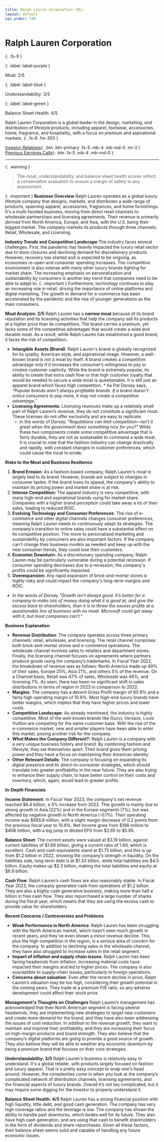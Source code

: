 ```yaml
---
title: Ralph Lauren Corporation (RL)
layout: default
nav_order: 748
---
```


# Ralph Lauren Corporation
{: .fs-9 }

{: .label .label-purple }

Moat: 2/5

{: .label .label-blue }

Understandability: 3/5

{: .label .label-green }

Balance Sheet Health: 4/5

Ralph Lauren Corporation is a global leader in the design, marketing, and distribution of lifestyle products, including apparel, footwear, accessories, home, fragrance, and hospitality, with a focus on premium and aspirational markets.
{: .fs-6 .fw-300 }

[Investor Relations](https://www.google.com/search?q=RL+investor+relations){: .btn .btn-primary .fs-5 .mb-4 .mb-md-0 .mr-2 }
[Previous Earnings Calls](https://discountingcashflows.com/company/RL/transcripts/){: .btn .fs-5 .mb-4 .mb-md-0 }

---

{: .warning }
>The moat, understandability, and balance sheet health scores reflect a conservative evaluation to ensure a margin of safety in any assessment.



{: .important }
**Business Overview**
Ralph Lauren operates as a global luxury lifestyle company that designs, markets, and distributes a wide range of products, spanning apparel, accessories, fragrances, and home furnishings.  It's a multi-faceted business, moving from direct retail channels to wholesale partnerships and licensing agreements.  Their revenue is primarily derived from North America, Europe, and Asia, with the U.S. being their biggest market. The company markets its products through three channels: Retail, Wholesale, and Licensing.

**Industry Trends and Competitive Landscape**
The industry faces several challenges. First, the pandemic has heavily impacted the luxury retail sector due to store closures and declining demand for discretionary products. However, recovery has started and is expected to be ongoing, as economies re-open and consumer spending increases. The competitive environment is also intense with many other luxury brands fighting for market share. The increasing emphasis on personalization and sustainability by consumers is another key trend that companies need to be able to adapt to.
{: .important }
Furthermore, technology continues to play an increasing role in retail, driving the importance of online platforms and digital marketing. The growth in demand for e-commerce has been accelerated by the pandemic and the rise of younger generations as the main consumers.

**Moat Analysis: 2/5**
Ralph Lauren has a **narrow moat** because of its brand reputation and its licensing activities that help the company sell its products at a higher price than its competitors.
The brand carries a premium, yet lacks some of the competitive advantages that would create a wide and durable moat. As a result, while Ralph Lauren has established a good brand, it faces the risk of competition.
 *   **Intangible Assets (Brand)**: Ralph Lauren's brand is globally recognized for its quality, American style, and aspirational image. However, a well-known brand is not a moat by itself. A brand creates a competitive advantage only if it increases the consumer’s willingness to pay or creates customer captivity. While the brand is extremely popular, its ability to create that extra cash flow or that high customer loyalty that would be needed to secure a wide moat is questionable. It is still just an apparel brand which faces high competition.
    *   As Pat Dorsey says, *"Popular brands aren't always profitable brands. If a brand doesn't entice consumers to pay more, it may not create a competitive advantage."*
 *   **Licensing Agreements**:  Licensing revenues make up a relatively small part of Ralph Lauren’s revenue, they do not constitute a significant moat. These licenses do not offer exclusivity and are easy to replicate.
     *  In the words of Dorsey, *"Regulations can limit competition—isn't it great when the government does something nice for you?"*
While these two components create some competitive advantage that is fairly durable, they are not as sustainable to command a wide moat.
It is crucial to note that the fashion industry can change drastically and rapidly, with constant changes in customer preferences, which could cause the moat to erode.

**Risks to the Moat and Business Resilience**
1.  **Brand Erosion:** As a fashion-based company, Ralph Lauren's moat is largely tied to its brand. However, brands are subject to changes in consumer tastes. If the brand loses its appeal, the company's ability to maintain its pricing power and market share is at risk.
2.  **Intense Competition:** The apparel industry is very competitive, with many high-end and aspirational brands vying for market share. Companies with a higher brand perception could take away a lot of their sales, leading to reduced ROIC.
3.  **Evolving Technology and Consumer Preferences**: The rise of e-commerce and other digital channels changes consumer preferences, meaning Ralph Lauren needs to continuously adapt its strategies. The company’s transition to online sales could have a substantial effect on its competitive position. The move to personalized marketing and sustainability by consumers are also important factors. If the company can't change their business models as needed and keep up with the new consumer trends, they could lose their customers.
4.  **Economic Downturn:** As a discretionary spending company, Ralph Lauren may be particularly vulnerable during a potential recession. If consumer spending decreases due to a recession, the company's profits could be significantly impacted.
5.  **Overexpansion:** Any rapid expansion of brick-and-mortar stores is highly risky and could impact the company's long-term margins and ROIC.
   * In the words of Dorsey *"Growth isn’t always good. It’s better for a company to make lots of money doing what it is good at, and give the excess back to shareholders, than it is to throw the excess profits at a questionable line of business with no moat. Microsoft could get away with it, but most companies can’t."*
 
**Business Explanation**

*   **Revenue Distribution**: The company operates across three primary channels: retail, wholesale, and licensing. The retail channel comprises both brick-and-mortar stores and e-commerce operations. The wholesale channel involves sales to retailers and department stores. Finally, the licensing channel focuses on agreements where partners produce goods using the company’s trademarks. In Fiscal Year 2022, the breakdown of revenue was as follows: North America made up 49% of their sales, Europe 25%, Asia 21%, and others 5% of the revenue. On a Channel basis, Retail was 47% of sales, Wholesale was 46%, and licensing 7%.  As seen, there has been no significant shift in sales distributions in terms of region in 2023 in comparison to 2022.
*   **Margins**: The company has a decent Gross Profit margin of 60.9% and a fairly high operating margin of 10.8%. Most high-end luxury brands have better margins, which implies that they have higher prices and lower costs. 
*   **Competitive Landscape**: As already mentioned, the industry is highly competitive. Most of the well-known brands like Gucci, Versace, Louis Vuitton are competing for the same customer base. With the rise of the e-commerce market, new and smaller players have been able to enter this market, posing another risk for the company.
*  **What Makes the Company Different?:** Ralph Lauren is a company with a very unique business history and brand. By combining fashion and lifestyle, they set themselves apart. Their brand gives them pricing power and they have a focus on maintaining their American identity.
*   **Other Relevant Details**: The company is focusing on expanding its digital presence and its direct-to-consumer strategies, which should translate into greater profitability in the near future. They are also trying to enhance their supply chain, to have better control on their costs and inventory, which, again, would lead to greater profits.

**In-Depth Financials**

**Income Statement**:  In Fiscal Year 2023, the company's net revenue reached $6.4 billion, a 3% increase from 2022. This growth is mainly due to strong growth in Asia (22%) and in the Europe segments (7%), but was affected by negative growth in North America (-0.1%). Their operating income was $685.8 million, with a slight margin decrease of 0.2 points from the previous fiscal year to 10.8%. Net Income grew from $198 million to $408 million, with a big jump in diluted EPS from $2.65 to $5.95.

**Balance Sheet**: The current assets were valued at $3.19 billion, against current liabilities of $1.89 billion, giving a current ratio of 1.69, which is excellent. Cash and cash equivalents stand at $1.75 billion, and this is up from $1.2 billion in 2022, showing the company’s strength in liquidity. On the liabilities side, long-term debt is at $1.33 billion, while total liabilities are $4.5 billion. Equity makes up $2.3 billion, making the total liabilities and equity at $6.9 billion.

**Cash Flow**: Ralph Lauren’s cash flows are also reasonably stable. In Fiscal Year 2023, the company generated cash from operations of $1.2 billion. They are also a highly cash generative business, making more than half a billion in free cash flow. They also repurchased a large number of shares during the fiscal year, which means that they are using the excess cash to provide value for shareholders.

**Recent Concerns / Controversies and Problems**
*   **Weak Performance in North America**: Ralph Lauren has been struggling with the North American market, which hasn't seen much growth in recent years, and they've even shown a minor revenue decline. This, plus the high competition in the region, is a serious area of concern for the company. In addition to declining sales in the wholesale channel, they have also struggled to increase sales in the retail segment.
*  **Impact of inflation and supply chain issues**: Ralph Lauren has been facing headwinds from inflation. Increasing material costs have impacted their margins and led to higher prices. The company is also susceptible to supply-chain issues, particularly in foreign operations.
*  **Concerns about valuation**: Even after the recent decline in price, Ralph Lauren’s valuation may be too high, considering their growth potential in the coming years. They trade at a premium P/E ratio, so any adverse development could affect their stock price.

**Management's Thoughts on Challenges**
Ralph Lauren’s management has acknowledged that their North American segment is facing several headwinds, they are implementing new strategies to target new customers and create more demand for the brand, and they have also been addressing the issues of cost reduction. In addition to the revenue growth, they want to maintain and improve their profitability, and they are increasing their focus on high-margin products and brand strength. They also believe that the company’s digital platforms are going to provide a good source of growth. They also believe they will be able to weather any economic downturn by being a premium brand that focuses on their core strategies.

**Understandability: 3/5**
Ralph Lauren's business is relatively easy to understand. It's a global retailer, with products largely focused on fashion and luxury apparel. That is a pretty easy concept to wrap one's head around. However, the complexities come in when you look at the company’s complicated network of distribution channels, licensing agreements, and the financial aspects of luxury brands. Overall it’s not too complicated, but it may require some digging for the investor to properly understand it.

**Balance Sheet Health: 4/5**
Ralph Lauren has a strong financial position with high liquidity, little debt, and good cash generation. The company has very high coverage ratios and the leverage is low. The company has shown the ability to handle past downturns, which bodes well for its future. They also have high cash generation, and are using that cash to benefit shareholders in the form of dividends and share repurchases. Given all these factors, their balance sheet seems solid and capable of handling any future economic issues.